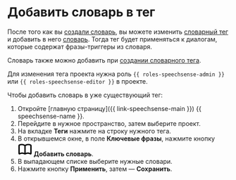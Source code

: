 # Добавить словарь в тег

После того как вы [создали словарь](create.md), вы можете изменить [словарный тег](../../concepts/tags.md#dictionary-tags) и добавить в него [словарь](../../concepts/dictionaries.md). Тогда тег будет применяться к диалогам, которые содержат фразы-триггеры из словаря.

Словарь также можно добавить при [создании словарного тега](../project/tag/create-dictionary-tag.md#new-tag).

Для изменения тега проекта нужна роль `{{ roles-speechsense-admin }}` или `{{ roles-speechsense-editor }}` в проекте.

Чтобы добавить словарь в уже существующий тег:

1. Откройте [главную страницу]({{ link-speechsense-main }}) {{ speechsense-name }}.
1. Перейдите в нужное пространство, затем выберите проект.
1. На вкладке **Теги** нажмите на строку нужного тега.
1. В открывшемся окне, в поле **Ключевые фразы**, нажмите кнопку ![icon](../../../_assets/console-icons/book-open.svg) **Добавить словарь**.
1. В выпадающем списке выберите нужные словари.
1. Нажмите кнопку **Применить**, затем — **Сохранить**.

